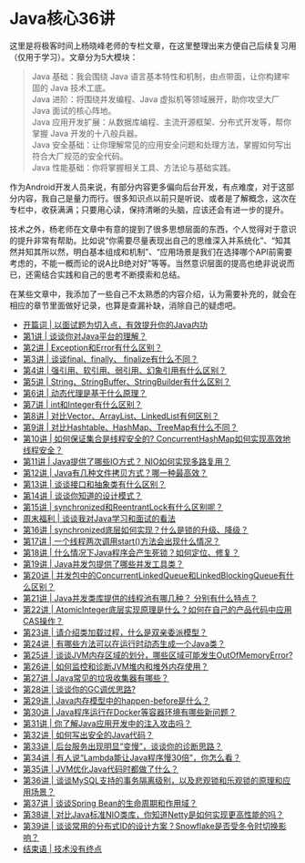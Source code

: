 # Java核心36讲

这里是将极客时间上杨晓峰老师的专栏文章，在这里整理出来方便自己后续复习用（仅用于学习）。文章分为5大模块：

> Java 基础：我会围绕 Java 语言基本特性和机制，由点带面，让你构建牢固的 Java 技术工底。  
> Java 进阶：将围绕并发编程、Java 虚拟机等领域展开，助你攻坚大厂 Java 面试的核心阵地。  
> Java 应用开发扩展：从数据库编程、主流开源框架、分布式开发等，帮你掌握 Java 开发的十八般兵器。  
> Java 安全基础：让你理解常见的应用安全问题和处理方法，掌握如何写出符合大厂规范的安全代码。  
> Java 性能基础：你将掌握相关工具、方法论与基础实践。

作为Android开发人员来说，有部分内容更多偏向后台开发，有点难度，对于这部分内容，我自己是量力而行。很多知识点以前只是听说、或者是了解概念，这次在专栏中，收获满满；只要用心读，保持清晰的头脑，应该还会有进一步的提升。

技术之外，杨老师在文章中有意的提到了很多思想层面的东西，个人觉得对于意识的提升非常有帮助。比如说“你需要尽量表现出自己的思维深入并系统化”、“知其然并知其所以然，明白基本组成和机制”、“应用场景是我们在选择哪个API前需要考虑的，不能一概而论的说A比B绝对好”等等。当然意识层面的提高也绝非说说而已，还需结合实践和自己的思考不断摸索和总结。

在某些文章中，我添加了一些自己不太熟悉的内容介绍，认为需要补充的，就会在相应的章节里面做好记录，也算是查漏补缺，消除自己的疑虑吧。

* [开篇词 \| 以面试题为切入点，有效提升你的Java内功](https://github.com/LeeeYou/The-core-of-Java-36/blob/master/kai-pian-ci-yi-mian-shi-ti-wei-qie-ru-dian-ff0c-you-xiao-ti-sheng-ni-de-java-nei-gong.md)
* [第1讲 \| 谈谈你对Java平台的理解？](https://github.com/LeeeYou/The-core-of-Java-36/blob/master/di-1-jiang-tan-tan-ni-dui-java-ping-tai-de-li-jie-ff1f.md)
* [第2讲 \| Exception和Error有什么区别？](https://github.com/LeeeYou/The-core-of-Java-36/blob/master/di-2-jiang-exception-he-error-you-shi-yao-qu-bie-ff1f.md)
* [第3讲 \| 谈谈final、finally、 finalize有什么不同？](https://github.com/LeeeYou/The-core-of-Java-36/blob/master/di-3-jiang-tan-tan-final-finally-finalize-you-shi-yao-bu-tong-ff1f.md)
* [第4讲 \| 强引用、软引用、弱引用、幻象引用有什么区别？](https://github.com/LeeeYou/The-core-of-Java-36/blob/master/di-4-jiang-qiang-yin-yong-3001-ruan-yin-yong-3001-ruo-yin-yong-3001-huan-xiang-yin-yong-you-shi-yao-qu-bie-ff1f.md)
* [第5讲 \| String、StringBuffer、StringBuilder有什么区别？](https://github.com/LeeeYou/The-core-of-Java-36/blob/master/di-5-jiang-string-stringbuffer-stringbuilder-you-shi-yao-qu-bie-ff1f.md)
* [第6讲 \| 动态代理是基于什么原理？](https://github.com/LeeeYou/The-core-of-Java-36/blob/master/di-6-jiang-dong-tai-dai-li-shi-ji-yu-shi-yao-yuan-li-ff1f.md)
* [第7讲 \| int和Integer有什么区别？](https://github.com/LeeeYou/The-core-of-Java-36/blob/master/di-7-jiang-int-he-integer-you-shi-yao-qu-bie-ff1f.md)
* [第8讲 \| 对比Vector、ArrayList、LinkedList有何区别？](https://github.com/LeeeYou/The-core-of-Java-36/blob/master/di-8-jiang-dui-bi-vector-arraylist-linkedlist-you-he-qu-bie-ff1f.md)
* [第9讲 \| 对比Hashtable、HashMap、TreeMap有什么不同？](https://github.com/LeeeYou/The-core-of-Java-36/blob/master/di-9-jiang-dui-bi-hashtable-hashmap-treemap-you-shi-yao-bu-tong-ff1f.md)
* [第10讲 \| 如何保证集合是线程安全的? ConcurrentHashMap如何实现高效地线程安全？](https://github.com/LeeeYou/The-core-of-Java-36/blob/master/di-10-jiang-ru-he-baozheng-ji-he-shi-xian-cheng-an-quan-76843f-concurrenthashmap-ru-he-shi-xian-gao-xiao-di-xian-cheng-an-quan-ff1f.md)
* [第11讲 \| Java提供了哪些IO方式？ NIO如何实现多路复用？](https://github.com/LeeeYou/The-core-of-Java-36/blob/master/di-11-jiang-java-ti-gong-le-na-xie-io-fang-shi-ff1f-nio-ru-he-shi-xian-duo-lu-fu-yong-ff1f.md)
* [第12讲 \| Java有几种文件拷贝方式？哪一种最高效？](https://github.com/LeeeYou/The-core-of-Java-36/blob/master/di-12-jiang-java-you-ji-zhong-wen-jian-kao-bei-fang-shi-ff1f-na-yi-zhong-zui-gao-xiao-ff1f.md)
* [第13讲 \| 谈谈接口和抽象类有什么区别？](https://github.com/LeeeYou/The-core-of-Java-36/blob/master/di-13-jiang-tan-tan-jie-kou-he-chou-xiang-lei-you-shi-yao-qu-bie-ff1f.md)
* [第14讲 \| 谈谈你知道的设计模式？](https://github.com/LeeeYou/The-core-of-Java-36/blob/master/di-14-jiang-tan-tan-ni-zhi-dao-de-she-ji-mo-shi-ff1f.md)
* [第15讲 \| synchronized和ReentrantLock有什么区别呢？](https://github.com/LeeeYou/The-core-of-Java-36/blob/master/di-15-jiang-synchronized-he-reentrantlock-you-shi-yao-qu-bie-ni-ff1f.md)
* [周末福利 \| 谈谈我对Java学习和面试的看法](https://github.com/LeeeYou/The-core-of-Java-36/blob/master/zhou-mo-fu-li-tan-tan-wo-dui-java-xue-xi-he-mian-shi-de-kan-fa.md)
* [第16讲 \| synchronized底层如何实现？什么是锁的升级、降级？](https://github.com/LeeeYou/The-core-of-Java-36/blob/master/di-16-jiang-synchronized-di-ceng-ru-he-shi-xian-ff1f-shi-yao-shi-suo-de-sheng-ji-3001-jiang-ji-ff1f.md)
* [第17讲 \| 一个线程两次调用start\(\)方法会出现什么情况？](https://github.com/LeeeYou/The-core-of-Java-36/blob/master/di-17-jiang-yi-ge-xian-cheng-liang-ci-diao-yong-start-fang-fa-hui-chu-xian-shi-yao-qing-kuang-ff1f.md)
* [第18讲 \| 什么情况下Java程序会产生死锁？如何定位、修复？](https://github.com/LeeeYou/The-core-of-Java-36/blob/master/di-18-jiang-shi-yao-qing-kuang-xia-java-cheng-xu-hui-chan-sheng-si-suo-ff1f-ru-he-ding-wei-3001-xiu-fu-ff1f.md)
* [第19讲 \| Java并发包提供了哪些并发工具类？](https://github.com/LeeeYou/The-core-of-Java-36/blob/master/di-19-jiang-java-bing-fa-bao-ti-gong-le-na-xie-bing-fa-gong-ju-lei-ff1f.md)
* [第20讲 \| 并发包中的ConcurrentLinkedQueue和LinkedBlockingQueue有什么区别？](https://github.com/LeeeYou/The-core-of-Java-36/blob/master/di-20-jiang-bing-fa-bao-zhong-de-concurrentlinkedqueue-he-linkedblockingqueue-you-shi-yao-qu-bie-ff1f.md)
* [第21讲 \| Java并发类库提供的线程池有哪几种？ 分别有什么特点？](https://github.com/LeeeYou/The-core-of-Java-36/blob/master/di-21-jiang-java-bing-fa-lei-ku-ti-gong-de-xian-cheng-chi-you-na-ji-zhong-ff1f-fen-bie-you-shi-yao-te-dian-ff1f.md)
* [第22讲 \| AtomicInteger底层实现原理是什么？如何在自己的产品代码中应用CAS操作？](https://github.com/LeeeYou/The-core-of-Java-36/blob/master/di-22-jiang-atomicinteger-di-ceng-shi-xian-yuan-li-shi-shi-yao-ff1f-ru-he-zai-zi-ji-de-chan-pin-dai-ma-zhong-ying-yong-cas-cao-zuo-ff1f.md)
* [第23讲 \| 请介绍类加载过程，什么是双亲委派模型？](https://github.com/LeeeYou/The-core-of-Java-36/blob/master/di-23-jiang-qing-jie-shao-lei-jia-zai-guo-cheng-ff0c-shi-yao-shi-shuang-qin-wei-pai-mo-xing-ff1f.md)
* [第24讲 \| 有哪些方法可以在运行时动态生成一个Java类？](https://github.com/LeeeYou/The-core-of-Java-36/blob/master/di-24-jiang-you-na-xie-fang-fa-ke-yi-zai-yun-xing-shi-dong-tai-sheng-cheng-yi-ge-java-lei-ff1f.md)
* [第25讲 \| 谈谈JVM内存区域的划分，哪些区域可能发生OutOfMemoryError?](https://github.com/LeeeYou/The-core-of-Java-36/blob/master/di-25-jiang-tan-tan-jvm-nei-cun-qu-yu-de-hua-fen-ff0c-na-xie-qu-yu-ke-neng-fa-sheng-outofmemoryerror.md)
* [第26讲 \| 如何监控和诊断JVM堆内和堆外内存使用？](https://github.com/LeeeYou/The-core-of-Java-36/blob/master/di-26-jiang-ru-he-jian-kong-he-zhen-duan-jvm-dui-nei-he-dui-wai-nei-cun-shi-yong-ff1f.md)
* [第27讲 \| Java常见的垃圾收集器有哪些？](https://github.com/LeeeYou/The-core-of-Java-36/blob/master/di-27-jiang-java-chang-jian-de-la-ji-shou-ji-qi-you-na-xie-ff1f.md)
* [第28讲 \| 谈谈你的GC调优思路?](https://github.com/LeeeYou/The-core-of-Java-36/blob/master/di-28-jiang-tan-tan-ni-de-gc-diao-you-si-8def3f.md)
* [第29讲 \| Java内存模型中的happen-before是什么？](https://github.com/LeeeYou/The-core-of-Java-36/blob/master/di-29-jiang-java-nei-cun-mo-xing-zhong-de-happen-before-shi-shi-yao-ff1f.md)
* [第30讲 \| Java程序运行在Docker等容器环境有哪些新问题？](https://github.com/LeeeYou/The-core-of-Java-36/blob/master/di-30-jiang-java-cheng-xu-yun-xing-zai-docker-deng-rong-qi-huan-jing-you-na-xie-xin-wen-ti-ff1f.md)
* [第31讲 \| 你了解Java应用开发中的注入攻击吗？](https://github.com/LeeeYou/The-core-of-Java-36/blob/master/di-31-jiang-ni-le-jie-java-ying-yong-kai-fa-zhong-de-zhu-ru-gong-ji-ma-ff1f.md)
* [第32讲 \| 如何写出安全的Java代码？](https://github.com/LeeeYou/The-core-of-Java-36/blob/master/di-32-jiang-ru-he-xie-chu-an-quan-de-java-dai-ma-ff1f.md)
* [第33讲 \| 后台服务出现明显“变慢”，谈谈你的诊断思路？](https://github.com/LeeeYou/The-core-of-Java-36/blob/master/di-33-jiang-hou-tai-fu-wu-chu-xian-ming-xian-201c-bian-man-201d-ff0c-tan-tan-ni-de-zhen-duan-si-lu-ff1f.md)
* [第34讲 \| 有人说“Lambda能让Java程序慢30倍”，你怎么看？](https://github.com/LeeeYou/The-core-of-Java-36/blob/master/di-34-jiang-you-ren-shuo-201c-lambda-neng-rang-java-cheng-xu-man-30-bei-201d-ff0c-ni-zen-yao-kan-ff1f.md)
* [第35讲 \| JVM优化Java代码时都做了什么？](/di-35-jiang-jvm-you-hua-java-dai-ma-shi-du-zuo-le-shi-yao-ff1f.md)
* [第36讲 \| 谈谈MySQL支持的事务隔离级别，以及悲观锁和乐观锁的原理和应用场景？](https://github.com/LeeeYou/The-core-of-Java-36/blob/master/di-36-jiang-tan-tan-mysql-zhi-chi-de-shi-wu-ge-li-ji-bie-ff0c-yi-ji-bei-guan-suo-he-le-guan-suo-de-yuan-li-he-ying-yong-chang-jing-ff1f.md)
* [第37讲 \| 谈谈Spring Bean的生命周期和作用域？](https://github.com/LeeeYou/The-core-of-Java-36/blob/master/di-37-jiang-tan-tan-spring-bean-de-sheng-ming-zhou-qi-he-zuo-yong-yu-ff1f.md)
* [第38讲 \| 对比Java标准NIO类库，你知道Netty是如何实现更高性能的吗？](https://github.com/LeeeYou/The-core-of-Java-36/blob/master/di-38-jiang-duibi-java-biao-zhun-nio-lei-ku-ff0c-ni-zhi-dao-netty-shi-ru-he-shi-xian-geng-gao-xing-neng-de-ma-ff1f.md)
* [第39讲 \| 谈谈常用的分布式ID的设计方案？Snowflake是否受冬令时切换影响？](https://github.com/LeeeYou/The-core-of-Java-36/blob/master/di-39-jiang-tan-tan-chang-yong-de-fen-bu-shi-id-de-she-ji-fang-an-ff1f-snowflake-shi-fou-shou-dong-ling-shi-qie-huan-ying-xiang-ff1f.md)
* [结束语 \| 技术没有终点](https://github.com/LeeeYou/The-core-of-Java-36/blob/master/jie-shu-yu-ji-zhu-mei-you-zhong-dian.md)



